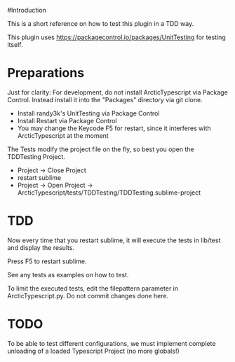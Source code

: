 
#Introduction

This is a short reference on how to test this plugin in a TDD way.

This plugin uses https://packagecontrol.io/packages/UnitTesting for testing itself.



# Preparations

Just for clarity: For development, do not install ArcticTypescript via Package Control. Instead install it into the "Packages" directory via git clone.

 * Install randy3k's UnitTesting via Package Control
 * Install Restart via Package Control
 * You may change the Keycode F5 for restart, since it interferes with ArcticTypescript at the moment


The Tests modify the project file on the fly, so best you open the TDDTesting Project.

 * Project -> Close Project
 * restart sublime
 * Project -> Open Project -> ArcticTypescript/tests/TDDTesting/TDDTesting.sublime-project

# TDD

Now every time that you restart sublime, it will execute the tests in lib/test and display the results.

Press F5 to restart sublime.

See any tests as examples on how to test.

To limit the executed tests, edit the filepattern parameter in ArcticTypescript.py. Do not commit changes done here.

# TODO

To be able to test different configurations, we must implement complete unloading of a loaded Typescript Project (no more globals!)



